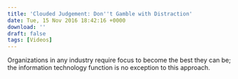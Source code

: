 ```yaml
---
title: 'Clouded Judgement: Don''t Gamble with Distraction'
date: Tue, 15 Nov 2016 18:42:16 +0000
download: ''
draft: false
tags: [Videos]
---
```


Organizations in any industry require focus to become the best they can be; the information technology function is no exception to this approach.